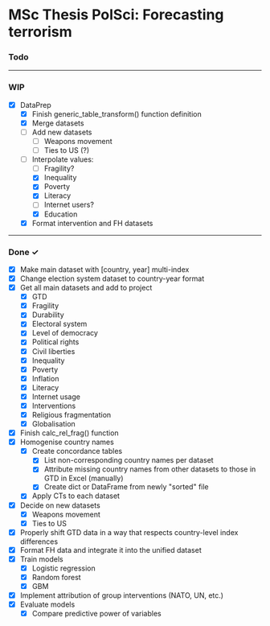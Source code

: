 # MSc Thesis PolSci: Forecasting terrorism

### Todo


---
### WIP

- [x] DataPrep
  - [x] Finish generic_table_transform() function definition
  - [x] Merge datasets
  - [ ] Add new datasets
    - [ ] Weapons movement
    - [ ] Ties to US (?)
  - [ ] Interpolate values:
    - [ ] Fragility?
    - [x] Inequality
    - [x] Poverty
    - [x] Literacy
    - [ ] Internet users?
    - [x] Education
  - [x] Format intervention and FH datasets

---
### Done ✓
- [x] Make main dataset with [country, year] multi-index
- [x] Change election system dataset to country-year format
- [x] Get all main datasets and add to project
  - [x] GTD
  - [x] Fragility
  - [x] Durability
  - [x] Electoral system
  - [x] Level of democracy
  - [x] Political rights
  - [x] Civil liberties
  - [x] Inequality
  - [x] Poverty
  - [x] Inflation
  - [x] Literacy
  - [x] Internet usage
  - [x] Interventions
  - [x] Religious fragmentation
  - [x] Globalisation
- [x] Finish calc_rel_frag() function
- [x] Homogenise country names
  - [x] Create concordance tables
    - [x] List non-corresponding country names per dataset
    - [x] Attribute missing country names from other datasets to those in GTD in Excel (manually)
    - [x] Create dict or DataFrame from newly "sorted" file
  - [x] Apply CTs to each dataset
- [x] Decide on new datasets
  - [x] Weapons movement
  - [x] Ties to US
- [x] Properly shift GTD data in a way that respects country-level index differences
- [x] Format FH data and integrate it into the unified dataset
- [x] Train models
  - [x] Logistic regression
  - [x] Random forest
  - [x] GBM
- [x] Implement attribution of group interventions (NATO, UN, etc.)
- [x] Evaluate models
  - [x] Compare predictive power of variables

